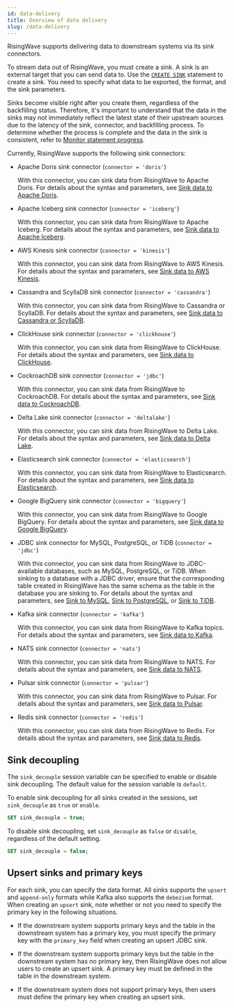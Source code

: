 ```yaml
---
id: data-delivery
title: Overview of data delivery
slug: /data-delivery
---
```

<head>
  <link rel="canonical" href="https://docs.risingwave.com/docs/current/data-delivery/" />
</head>

RisingWave supports delivering data to downstream systems via its sink connectors.

To stream data out of RisingWave, you must create a sink. A sink is an external target that you can send data to. Use the [`CREATE SINK`](/sql/commands/sql-create-sink.md) statement to create a sink. You need to specify what data to be exported, the format, and the sink parameters.

Sinks become visible right after you create them, regardless of the backfilling status. Therefore, it's important to understand that the data in the sinks may not immediately reflect the latest state of their upstream sources due to the latency of the sink, connector, and backfilling process.
To determine whether the process is complete and the data in the sink is consistent, refer to [Monitor statement progress](/manage/view-statement-progress.md).

Currently, RisingWave supports the following sink connectors:

- Apache Doris sink connector (`connector = 'doris'`)
  
  With this connector, you can sink data from RisingWave to Apache Doris. For details about the syntax and parameters, see [Sink data to Apache Doris](/guides/sink-to-doris.md).

- Apache Iceberg sink connector (`connector = 'iceberg'`)
  
  With this connector, you can sink data from RisingWave to Apache Iceberg. For details about the syntax and parameters, see [Sink data to Apache Iceberg](/guides/sink-to-iceberg.md).

- AWS Kinesis sink connector (`connector = 'kinesis'`)

  With this connector, you can sink data from RisingWave to AWS Kinesis. For details about the syntax and parameters, see [Sink data to AWS Kinesis](/guides/sink-to-aws-kinesis.md).

- Cassandra and ScyllaDB sink connector (`connector = 'cassandra'`)

  With this connector, you can sink data from RisingWave to Cassandra or ScyllaDB. For details about the syntax and parameters, see [Sink data to Cassandra or ScyllaDB](/guides/sink-to-cassandra.md).

- ClickHouse sink connector (`connector = 'clickhouse'`)

  With this connector, you can sink data from RisingWave to ClickHouse. For details about the syntax and parameters, see [Sink data to ClickHouse](/guides/sink-to-clickhouse.md).

- CockroachDB sink connector (`connector = 'jdbc'`)

  With this connector, you can sink data from RisingWave to CockroachDB. For details about the syntax and parameters, see [Sink data to CockroachDB](/guides/sink-to-cockroach.md).

- Delta Lake sink connector (`connector = 'deltalake'`)

  With this connector, you can sink data from RisingWave to Delta Lake. For details about the syntax and parameters, see [Sink data to Delta Lake](/guides/sink-to-delta-lake.md).

- Elasticsearch sink connector (`connector = 'elasticsearch'`)

  With this connector, you can sink data from RisingWave to Elasticsearch. For details about the syntax and parameters, see [Sink data to Elasticsearch](/guides/sink-to-elasticsearch.md).

- Google BigQuery sink connector (`connector = 'bigquery'`)

  With this connector, you can sink data from RisingWave to Google BigQuery. For details about the syntax and parameters, see [Sink data to Google BigQuery](/guides/sink-to-bigquery.md).

- JDBC sink connector for MySQL, PostgreSQL, or TiDB (`connector = 'jdbc'`)

  With this connector, you can sink data from RisingWave to JDBC-available databases, such as MySQL, PostgreSQL, or TiDB. When sinking to a database with a JDBC driver, ensure that the corresponding table created in RisingWave has the same schema as the table in the database you are sinking to. For details about the syntax and parameters, see [Sink to MySQL](/guides/sink-to-mysql.md), [Sink to PostgreSQL](/guides/sink-to-postgres.md), or [Sink to TiDB](/guides/sink-to-tidb.md).

- Kafka sink connector (`connector = 'kafka'`)
  
  With this connector, you can sink data from RisingWave to Kafka topics. For details about the syntax and parameters, see [Sink data to Kafka](/guides/create-sink-kafka.md).

- NATS sink connector (`connector = 'nats'`)

  With this connector, you can sink data from RisingWave to NATS. For details about the syntax and parameters, see [Sink data to NATS](/guides/sink-to-nats.md).

- Pulsar sink connector (`connector = 'pulsar'`)

  With this connector, you can sink data from RisingWave to Pulsar. For details about the syntax and parameters, see [Sink data to Pulsar](/guides/sink-to-pulsar.md).

- Redis sink connector (`connector = 'redis'`)

  With this connector, you can sink data from RisingWave to Redis. For details about the syntax and parameters, see [Sink data to Redis](/guides/sink-to-redis.md).

## Sink decoupling

The `sink_decouple` session variable can be specified to enable or disable sink decoupling. The default value for the session variable is `default`. 

To enable sink decoupling for all sinks created in the sessions, set `sink_decouple` as `true` or `enable`.

```sql
SET sink_decouple = true;
```

To disable sink decoupling, set `sink_decouple` as `false` or `disable`, regardless of the default setting. 

```sql
SET sink_decouple = false;
```

## Upsert sinks and primary keys

For each sink, you can specify the data format. All sinks supports the `upsert` and `append-only` formats while Kafka also supports the `debezium` format. When creating an `upsert` sink, note whether or not you need to specify the primary key in the following situations.

- If the downstream system supports primary keys and the table in the downstream system has a primary key, you must specify the primary key with the `primary_key` field when creating an upsert JDBC sink.

- If the downstream system supports primary keys but the table in the downstream system has no primary key, then RisingWave does not allow users to create an upsert sink. A primary key must be defined in the table in the downstream system.

- If the downstream system does not support primary keys, then users must define the primary key when creating an upsert sink.
